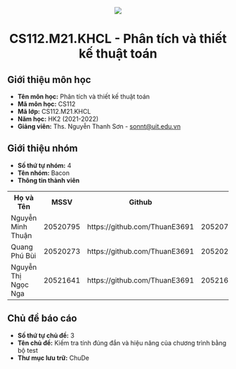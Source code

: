 <p align="center">
   <a href="https://www.uit.edu.vn/">
      <img src="https://i.imgur.com/WmMnSRt.png" border="none">
   </a>
</p>
<h1 align="center">
    CS112.M21.KHCL - Phân tích và thiết kế thuật toán
</h1>

<h2>
   Giới thiệu môn học   
</h2>

- **Tên môn học:** Phân tích và thiết kế thuật toán
- **Mã môn học:** CS112
- **Mã lớp:** CS112.M21.KHCL
- **Năm học:** HK2 (2021-2022)
- **Giảng viên:** Ths. Nguyễn Thanh Sơn - sonnt@uit.edu.vn

<h2>
   Giới thiệu nhóm
</h2>

- **Số thứ tự nhóm:** 4
- **Tên nhóm:** Bacon
- **Thông tin thành viên** 

<table align="center">
      <tr>
       <th>Họ và Tên</th>
       <th>MSSV</th>
       <th>Github</th>
       <th>Email</th>
      </tr>
      <tr>
       <td>Nguyễn Minh Thuận</td>
       <td>20520795</td>
       <td>https://github.com/ThuanE3691</td>
       <td>20520795@gm.uit.edu.vn</td>  
      </tr>
      <tr>
       <td>Quang Phú Bùi</td>
       <td>20520273</td>
       <td>https://github.com/ThuanE3691</td>
       <td>20520273@gm.uit.edu.vn</td>  
      </tr>
      <tr>
       <td>Nguyễn Thị Ngọc Nga</td>
       <td>20521641</td>
       <td>https://github.com/ThuanE3691</td>
       <td>20521641@gm.uit.edu.vn</td>  
      </tr>
</table>


<h2>
  Chủ đề báo cáo 
</h2>

- **Số thứ tự chủ đề:** 3
- **Tên chủ đề:** Kiếm tra tính đúng đắn và hiệu năng của chương trình bằng bộ test   
- **Thư mục lưu trữ:** ChuDe


